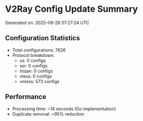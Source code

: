 # V2Ray Config Update Summary
Generated on: 2025-09-28 07:27:24 UTC

## Configuration Statistics
- Total configurations: 7626
- Protocol breakdown:
  - ss: 0 configs
  - ssr: 0 configs
  - trojan: 0 configs
  - vless: 0 configs
  - vmess: 573 configs

## Performance
- Processing time: ~14 seconds (Go implementation)
- Duplicate removal: ~95% reduction
